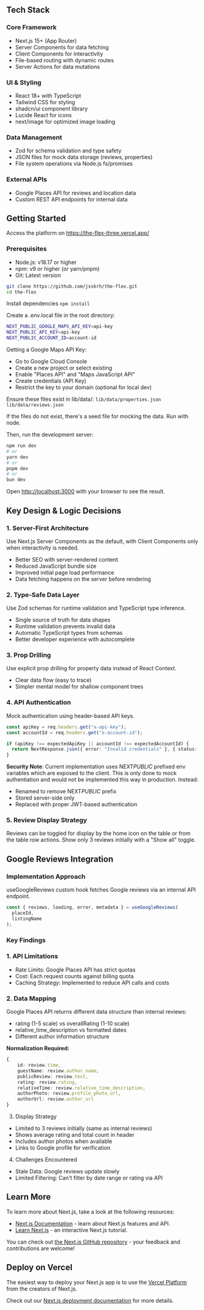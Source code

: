 ## Tech Stack

### Core Framework

- Next.js 15+ (App Router)
- Server Components for data fetching
- Client Components for interactivity
- File-based routing with dynamic routes
- Server Actions for data mutations

### UI & Styling

- React 18+ with TypeScript
- Tailwind CSS for styling
- shadcn/ui component library
- Lucide React for icons
- next/image for optimized image loading

### Data Management

- Zod for schema validation and type safety
- JSON files for mock data storage (reviews, properties)
- File system operations via Node.js fs/promises

### External APIs

- Google Places API for reviews and location data
- Custom REST API endpoints for internal data

## Getting Started

Access the platform on https://the-flex-three.vercel.app/

### Prerequisites

- Node.js: v18.17 or higher
- npm: v9 or higher (or yarn/pnpm)
- Git: Latest version

```bash
git clone https://github.com/jsskrh/the-flex.git
cd the-flex
```

Install dependencies
`npm install`

Create a .env.local file in the root directory:

```bash
NEXT_PUBLIC_GOOGLE_MAPS_API_KEY=api-key
NEXT_PUBLIC_API_KEY=api-key
NEXT_PUBLIC_ACCOUNT_ID=account-id
```

Getting a Google Maps API Key:

- Go to Google Cloud Console
- Create a new project or select existing
- Enable "Places API" and "Maps JavaScript API"
- Create credentials (API Key)
- Restrict the key to your domain (optional for local dev)

Ensure these files exist in lib/data/:
`lib/data/properties.json`
`lib/data/reviews.json`

If the files do not exist, there's a seed file for mocking the data. Run with node.

Then, run the development server:

```bash
npm run dev
# or
yarn dev
# or
pnpm dev
# or
bun dev
```

Open [http://localhost:3000](http://localhost:3000) with your browser to see the result.

## Key Design & Logic Decisions

### 1. Server-First Architecture

Use Next.js Server Components as the default, with Client Components only when interactivity is needed.

- Better SEO with server-rendered content
- Reduced JavaScript bundle size
- Improved initial page load performance
- Data fetching happens on the server before rendering

### 2. Type-Safe Data Layer

Use Zod schemas for runtime validation and TypeScript type inference.

- Single source of truth for data shapes
- Runtime validation prevents invalid data
- Automatic TypeScript types from schemas
- Better developer experience with autocomplete

### 3. Prop Drilling

Use explicit prop drilling for property data instead of React Context.

- Clear data flow (easy to trace)
- Simpler mental model for shallow component trees

### 4. API Authentication

Mock authentication using header-based API keys.

```typescript
const apiKey = req.headers.get("x-api-key");
const accountId = req.headers.get("x-account-id");

if (apiKey !== expectedApiKey || accountId !== expectedAccountId) {
  return NextResponse.json({ error: "Invalid credentials" }, { status: 403 });
}
```

**Security Note**: Current implementation uses NEXT*PUBLIC* prefixed env variables which are exposed to the client. This is only done to mock authentiation and would not be implemented this way in production. Instead:

- Renamed to remove NEXT*PUBLIC* prefix
- Stored server-side only
- Replaced with proper JWT-based authentication

### 5. Review Display Strategy

Reviews can be toggled for display by the home icon on the table or from the table row actions.
Show only 3 reviews initially with a "Show all" toggle.

## Google Reviews Integration

### Implementation Approach

useGoogleReviews custom hook fetches Google reviews via an internal API endpoint.

```typescript
const { reviews, loading, error, metadata } = useGoogleReviews(
  placeId,
  listingName
);
```

### Key Findings

### 1. API Limitations

- Rate Limits: Google Places API has strict quotas
- Cost: Each request counts against billing quota
- Caching Strategy: Implemented to reduce API calls and costs

### 2. Data Mapping

Google Places API returns different data structure than internal reviews:

- rating (1-5 scale) vs overallRating (1-10 scale)
- relative_time_description vs formatted dates
- Different author information structure

**Normalization Required:**

```typescript
{
    id: review.time,
    guestName: review.author_name,
    publicReview: review.text,
    rating: review.rating,
    relativeTime: review.relative_time_description,
    authorPhoto: review.profile_photo_url,
    authorUrl: review.author_url
}
```

3. Display Strategy

- Limited to 3 reviews initially (same as internal reviews)
- Shows average rating and total count in header
- Includes author photos when available
- Links to Google profile for verification

4. Challenges Encountered

- Stale Data: Google reviews update slowly
- Limited Filtering: Can't filter by date range or rating via API

## Learn More

To learn more about Next.js, take a look at the following resources:

- [Next.js Documentation](https://nextjs.org/docs) - learn about Next.js features and API.
- [Learn Next.js](https://nextjs.org/learn) - an interactive Next.js tutorial.

You can check out [the Next.js GitHub repository](https://github.com/vercel/next.js) - your feedback and contributions are welcome!

## Deploy on Vercel

The easiest way to deploy your Next.js app is to use the [Vercel Platform](https://vercel.com/new?utm_medium=default-template&filter=next.js&utm_source=create-next-app&utm_campaign=create-next-app-readme) from the creators of Next.js.

Check out our [Next.js deployment documentation](https://nextjs.org/docs/app/building-your-application/deploying) for more details.
